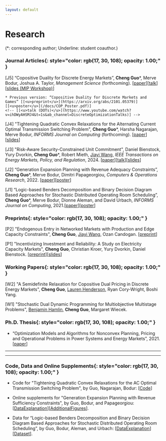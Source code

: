 ```yaml
---
layout: default
---
```


# Research

(*: corresponding author; Underline: student coauthor.)

### **Journal Articles**{: style="color: rgb(17, 30, 108); opacity: 1.00;" }

[J5] “Copositive Duality for Discrete Energy Markets”, **Cheng Guo**\*, Merve Bodur, Joshua A. Taylor, *Management Science* (forthcoming). [[<u>paper</u>](https://pubsonline.informs.org/doi/full/10.1287/mnsc.2023.00906)][[<u>talk</u>](https://www.youtube.com/watch?v=eL3Y8RroEgQ)][[<u>slides (MIP Workshop)</u>](/docs/COPPricing_slides.pdf)]

    * Previous version: “Copositive Duality for Discrete Markets and Games” [[<u>preprint</u>](https://arxiv.org/abs/2101.05379)][[<u>poster</u>](/docs/COP_Poster.pdf)]
    <!-- [[<u>talk (DOTs)</u>](https://www.youtube.com/watch?v=ihDWyAHSMJ4&t=1s&ab_channel=DiscreteOptimizationTalks)] -->

[J4] "Tightening Quadratic Convex Relaxations for the Alternating Current Optimal Transmission Switching Problem", **Cheng Guo**\*, Harsha Nagarajan, Merve Bodur, *INFORMS Journal on Computing* (forthcoming). [[<u>paper</u>](https://pubsonline.informs.org/doi/full/10.1287/ijoc.2023.0236)][[<u>slides</u>](/docs/ACOTS_slides.pdf)]

[J3] "Risk-Aware Security-Constrained Unit Commitment", Daniel Bienstock, Yury Dvorkin, **Cheng Guo**\*, Robert Mieth, <u>Jiayi Wang</u>, *IEEE Transactions on Energy Markets, Policy, and Regulation*, 2024. [[<u>paper</u>](https://ieeexplore.ieee.org/abstract/document/10684133)][[<u>talk</u>](https://www.youtube.com/watch?v=rF6m1NceJPA&list=PLkQG_IUzu-IG_357Wmy2lyGUMWqf6E1mF&index=2)][[<u>slides</u>](/docs/SCUC_slides.pdf)]

[J2] “Generation Expansion Planning with Revenue Adequacy Constraints”, **Cheng Guo**\*, Merve Bodur, Dimitri Papageorgiou, *Computers & Operations Research*, 2022. [[<u>paper</u>](https://www.sciencedirect.com/science/article/pii/S0305054822000363)][[<u>poster</u>](/docs/MINLP2019_Poster.pdf)]

[J1] “Logic-based Benders Decomposition and Binary Decision Diagram Based Approaches for Stochastic Distributed Operating Room Scheduling”, **Cheng Guo**\*, Merve Bodur, Dionne Aleman, and David Urbach, *INFORMS Journal on Computing*, 2021.[[<u>paper</u>](https://pubsonline.informs.org/doi/abs/10.1287/ijoc.2020.1036)][[<u>poster</u>](/docs/sdors_poster.pdf)]

### **Preprints**{: style="color: rgb(17, 30, 108); opacity: 1.00;" }

[P2] "Endogenous Entry in Networked Markets with Production and Edge Capacity Constraints", **Cheng Guo**, <u>Jiayi Wang</u>, Ozan Candogan. [[<u>preprint</u>](https://papers.ssrn.com/sol3/papers.cfm?abstract_id=5558342)]

[P1] "Incentivizing Investment and Reliability: A Study on Electricity Capacity Markets", **Cheng Guo**, Christian Kroer, Yury Dvorkin, Daniel Bienstock. [[<u>preprint</u>](https://arxiv.org/abs/2311.06426)][[<u>slides</u>](/docs/CM_slides.pdf)]

### **Working Papers**{: style="color: rgb(17, 30, 108); opacity: 1.00;" }

[W2] "A Semidefinite Relaxation for Copositive Dual Pricing in Discrete Energy Markets", **Cheng Guo**, <u>Lauren Henderson</u>, Ryan Cory-Wright, Boshi Yang.

[W1] "Stochastic Dual Dynamic Programming for Multiobjective Multistage Problems", <u>Benjamin Hamlin</u>, **Cheng Guo**, Margaret Wiecek.

<!-- * "A Multistage Stochastic Integer Programming Approach to Distributed Operating Room Scheduling", <u>A. Deza</u>, **C. Guo**, M. Bodur, in preparation.

  * Selected as a finalist in 2020 INFORMS Undergraduate OR Prize Competition. -->

### **Ph.D. Thesis**{: style="color: rgb(17, 30, 108); opacity: 1.00;" }

* “Optimization Models and Algorithms for Nonconvex Planning, Pricing and Operational Problems in Power Systems and Energy Markets”, 2021.[[<u>paper</u>](https://www.proquest.com/docview/2612433603?pq-origsite=gscholar&fromopenview=true)]

----------------
<!--
### **Upcoming Conferences and Presentations**{: style="color: rgb(17, 30, 108); opacity: 1.00;" }

* PSERC, Atlanta, GA, December 2023

* INFORMS Optimization Society Conference, Houston, TX, March 2024 -->

<!-- * MIP Workshop 2023, Los Angeles, CA, May 2023 -->

<!-- * "Copositive Duality for Discrete Markets and Games"

  * INFORMS Annual Meeting, Anaheim, CA, October 2021
  * International Conference on Game Theory (poster), Virtual, July 2021
  * IPCO Conference (poster), Virtual, June 2021
  * CORS Annual Conference, Virtual, June 2021
  * MIP Workshop (poster), Virtual, May 2021
  * Grid Science Winter School (poster), Virtual, January 2021
  * Discrete Optimization Talks (DOTs), Virtual, December 2020
  * INFORMS Annual Meeting, Virtual, November 2020

* “Generation Expansion Planning with Revenue Adequacy Constraints”

  * INFORMS Annual Meeting, Seattle, WA, October 2019
  * DIMACS Workshop on MINLP (poster), Montreal, QC, October 2019
  * Optimization Days, Montreal, QC, May 2019


* “Logic-Based Benders Decomposition and Binary Decision Diagram Based Approaches for Stochastic Distributed Operating Room Scheduling”

  * INFORMS Annual Meeting, Seattle, WA, October 2019
  * MIP Workshop (poster), Boston, MA, July 2019
  * INFORMS Computing Society Conference, Knoxville, TN, January 2019
  * MIE Graduate Research Symposium (poster), Toronto, ON, June 2018 -->

----------------

### **Code, Data and Online Supplements**{: style="color: rgb(17, 30, 108); opacity: 1.00;" }
<!-- * Code for "Copositive Duality for Discrete Energy Markets", by Guo, Bodur, and Taylor: [[<u>Code</u>]()]. -->

* Code for "Tightening Quadratic Convex Relaxations for the AC Optimal Transmission Switching Problem", by Guo, Nagarajan, Bodur: [[<u>Code</u>](https://github.com/INFORMSJoC/2023.0236)]

* Online supplements for "Generation Expansion Planning with Revenue Sufficiency Constraints", by Guo, Bodur, and Papageorgiou: [[<u>DataExplanation</u>](/docs/profitability_dataDocumentation.pdf)][[<u>AdditionalFigures</u>](/docs/AdditionalFigures.pdf)].

* Data for “Logic-based Benders Decomposition and Binary Decision Diagram Based Approaches for Stochastic Distributed Operating
Room Scheduling”, by Guo, Bodur, Aleman, and Urbach: [[<u>DataExplanation</u>](/docs/SDORS_DataDescription.pdf)][[<u>Dataset</u>](/docs/SDORS_Instances.zip)].

&nbsp;
&nbsp;
&nbsp;
&nbsp;

